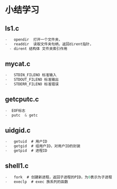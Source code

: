 # 小结学习
## ls1.c
```c
-   opendir  打开一个文件夹，
-   readdir  读取文件夹句柄，返回dirent指针， 
  - dirent 结构体 文件夹索引作用
```

## mycat.c
```c
-   STDIN_FILENO 标准输入
-   STDOUT_FILENO 标准输出
-   STDERR_FILENO 标准错误
```

## getcputc.c
```c
-  EOF标志
-  putc  & getc
```

## uidgid.c
```c
-   getuid  # 用户ID
-   getgid  # 组用户ID，对用户ID的封装
-   getpid  # 进程ID
```

## shell1.c
```c
-   fork  # 创建新进程，返回子进程的PID，为0表示为子进程
-   execlp  # exec 族系列的函数
```




